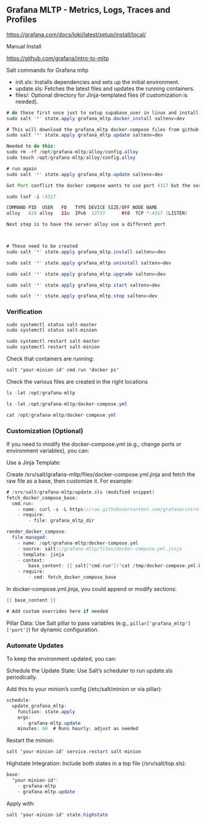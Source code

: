 ## Grafana MLTP - Metrics, Logs, Traces and Profiles

https://grafana.com/docs/loki/latest/setup/install/local/

Manual Install

https://github.com/grafana/intro-to-mltp


Salt commands for Grafana mltp

- init.sls: Installs dependencies and sets up the initial environment.
- update.sls: Fetches the latest files and updates the running containers.
- files/: Optional directory for Jinja-templated files (if customization is needed).

```java
# do these first once just to setup supabase_user in linux and install docker and docker-compose
sudo salt '*' state.apply grafana_mltp.docker_install saltenv=dev

# This will download the grafana_mltp docker-compose files from github and yaml files and start them
sudo salt '*' state.apply grafana_mltp.update saltenv=dev

Needed to do this:
sudo rm -rf /opt/grafana-mltp/alloy/config.alloy
sudo touch /opt/grafana-mltp/alloy/config.alloy

# run again
sudo salt '*' state.apply grafana_mltp.update saltenv=dev

Got Port conflict the docker compose wants to use port 4317 but the server itself is already running alloy and using port 4317

sudo lsof -i :4317

COMMAND PID  USER   FD   TYPE DEVICE SIZE/OFF NODE NAME
alloy   829 alloy   11u  IPv6  12737      0t0  TCP *:4317 (LISTEN)

Next step is to have the server alloy use a different port



# These need to be created
sudo salt '*' state.apply grafana_mltp.install saltenv=dev

sudo salt '*' state.apply grafana_mltp.uninstall saltenv=dev

sudo salt '*' state.apply grafana_mltp.upgrade saltenv=dev

sudo salt '*' state.apply grafana_mltp.start saltenv=dev

sudo salt '*' state.apply grafana_mltp.stop saltenv=dev
```

### Verification

```java
sudo systemctl status salt-master
sudo systemctl status salt-minion

sudo systemctl restart salt-master
sudo systemctl restart salt-minion
```

Check that containers are running:

```java
salt 'your-minion-id' cmd.run 'docker ps'
```

Check the various files are created in the right locations

```java
ls -lat /opt/grafana-mltp

ls -lat /opt/grafana-mltp/docker-compose.yml

cat /opt/grafana-mltp/docker-compose.yml
```

### Customization (Optional)

If you need to modify the docker-compose.yml (e.g., change ports or environment variables), you can:

Use a Jinja Template:

Create /srv/salt/grafana-mltp/files/docker-compose.yml.jinja and fetch the raw file as a base, then customize it. For example:

```java
# /srv/salt/grafana-mltp/update.sls (modified snippet)
fetch_docker_compose_base:
  cmd.run:
    - name: curl -s -L https://raw.githubusercontent.com/grafana/intro-to-mltp/main/docker-compose.yml -o /tmp/docker-compose.yml.base
    - require:
        - file: grafana_mltp_dir

render_docker_compose:
  file.managed:
    - name: /opt/grafana-mltp/docker-compose.yml
    - source: salt://grafana-mltp/files/docker-compose.yml.jinja
    - template: jinja
    - context:
        base_content: {{ salt['cmd.run']('cat /tmp/docker-compose.yml.base') | yaml_encode }}
    - require:
        - cmd: fetch_docker_compose_base
```

In docker-compose.yml.jinja, you could append or modify sections:

```java
{{ base_content }}

# Add custom overrides here if needed
```

Pillar Data: Use Salt pillar to pass variables (e.g., `pillar['grafana_mltp']['port']`) for dynamic configuration.


### Automate Updates

To keep the environment updated, you can:

Schedule the Update State: Use Salt’s scheduler to run update.sls periodically.

Add this to your minion’s config (/etc/salt/minion or via pillar):

```java
schedule:
  update_grafana_mltp:
    function: state.apply
    args:
      - grafana-mltp.update
    minutes: 60  # Runs hourly; adjust as needed
```

Restart the minion:

```java
salt 'your-minion-id' service.restart salt-minion
```

Highstate Integration: Include both states in a top file (/srv/salt/top.sls):

```java
base:
  'your-minion-id':
    - grafana-mltp
    - grafana-mltp.update
```

Apply with:

```java
salt 'your-minion-id' state.highstate
```



